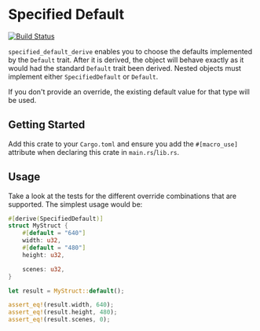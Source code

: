 # Specified Default

[![Build Status](https://travis-ci.org/kwyse/default-config.svg?branch=master)](https://travis-ci.org/kwyse/default-config)

`specified_default_derive` enables you to choose the defaults implemented by the
`Default` trait. After it is derived, the object will behave exactly as it would
had the standard `Default` trait been derived. Nested objects must implement
either `SpecifiedDefault` or `Default`.

If you don't provide an override, the existing default value for that type will
be used.

## Getting Started

Add this crate to your `Cargo.toml` and ensure you add the `#[macro_use]`
attribute when declaring this crate in `main.rs`/`lib.rs`.

## Usage

Take a look at the tests for the different override combinations that are
supported. The simplest usage would be:

```rust
#[derive(SpecifiedDefault)]
struct MyStruct {
    #[default = "640"]
    width: u32,
    #[default = "480"]
    height: u32,

    scenes: u32,
}

let result = MyStruct::default();

assert_eq!(result.width, 640);
assert_eq!(result.height, 480);
assert_eq!(result.scenes, 0);
```
